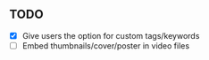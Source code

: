 ## TODO 

- [x] Give users the option for custom tags/keywords
- [ ] Embed thumbnails/cover/poster in video files
